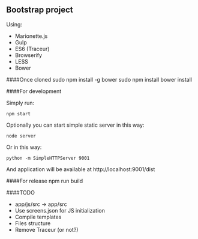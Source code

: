 Bootstrap project
-----------------

Using:

 - Marionette.js
 - Gulp
 - ES6 (Traceur)
 - Browserify
 - LESS
 - Bower


####Once cloned
    sudo npm install -g bower
    sudo npm install
    bower install


####For development

Simply run:

    npm start

Optionally you can start simple static server in this way:

    node server

Or in this way:

    python -m SimpleHTTPServer 9001

And application will be available at http://localhost:9001/dist


####For release
    npm run build


####TODO

 - app/js/src -> app/src
 - Use screens.json for JS initialization
 - Compile templates
 - Files structure
 - Remove Traceur (or not?)
